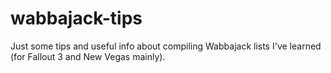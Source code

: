 # wabbajack-tips
Just some tips and useful info about compiling Wabbajack lists I've learned (for Fallout 3 and New Vegas mainly).
